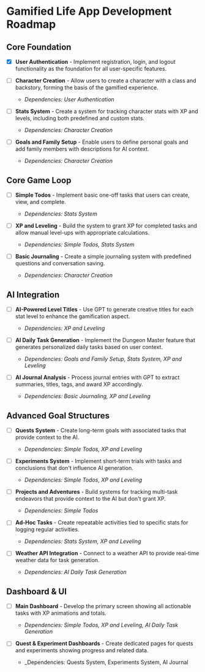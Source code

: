 # Gamified Life App Development Roadmap

## Core Foundation

- [x] **User Authentication** - Implement registration, login, and logout functionality as the foundation for all user-specific features.

- [ ] **Character Creation** - Allow users to create a character with a class and backstory, forming the basis of the gamified experience.
  - _Dependencies: User Authentication_

- [ ] **Stats System** - Create a system for tracking character stats with XP and levels, including both predefined and custom stats.
  - _Dependencies: Character Creation_

- [ ] **Goals and Family Setup** - Enable users to define personal goals and add family members with descriptions for AI context.
  - _Dependencies: Character Creation_

## Core Game Loop

- [ ] **Simple Todos** - Implement basic one-off tasks that users can create, view, and complete.
  - _Dependencies: Stats System_

- [ ] **XP and Leveling** - Build the system to grant XP for completed tasks and allow manual level-ups with appropriate calculations.
  - _Dependencies: Simple Todos, Stats System_

- [ ] **Basic Journaling** - Create a simple journaling system with predefined questions and conversation saving.
  - _Dependencies: Character Creation_

## AI Integration

- [ ] **AI-Powered Level Titles** - Use GPT to generate creative titles for each stat level to enhance the gamification aspect.
  - _Dependencies: XP and Leveling_

- [ ] **AI Daily Task Generation** - Implement the Dungeon Master feature that generates personalized daily tasks based on user context.
  - _Dependencies: Goals and Family Setup, Stats System, XP and Leveling_

- [ ] **AI Journal Analysis** - Process journal entries with GPT to extract summaries, titles, tags, and award XP accordingly.
  - _Dependencies: Basic Journaling, XP and Leveling_

## Advanced Goal Structures

- [ ] **Quests System** - Create long-term goals with associated tasks that provide context to the AI.
  - _Dependencies: Simple Todos, XP and Leveling_

- [ ] **Experiments System** - Implement short-term trials with tasks and conclusions that don't influence AI generation.
  - _Dependencies: Simple Todos, XP and Leveling_

- [ ] **Projects and Adventures** - Build systems for tracking multi-task endeavors that provide context to the AI but don't grant XP.
  - _Dependencies: Simple Todos_

- [ ] **Ad-Hoc Tasks** - Create repeatable activities tied to specific stats for logging regular activities.
  - _Dependencies: Stats System, XP and Leveling_

- [ ] **Weather API Integration** - Connect to a weather API to provide real-time weather data for task generation.
  - _Dependencies: AI Daily Task Generation_

## Dashboard & UI

- [ ] **Main Dashboard** - Develop the primary screen showing all actionable tasks with XP animations and totals.
  - _Dependencies: Simple Todos, XP and Leveling, AI Daily Task Generation_

- [ ] **Quest & Experiment Dashboards** - Create dedicated pages for quests and experiments showing progress and related data.
  - _Dependencies: Quests System, Experiments System, AI Journal
